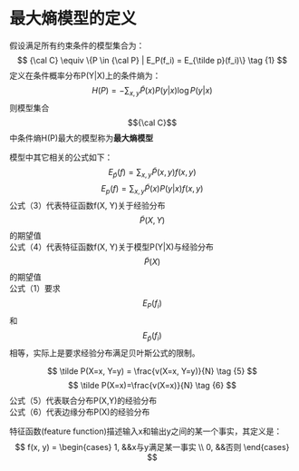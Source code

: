 # 最大熵模型的定义

假设满足所有约束条件的模型集合为：  
$$
{\cal C} \equiv \{P \in {\cal P} | E_P(f_i) = E_{\tilde p}(f_i)\} \tag {1}
$$
定义在条件概率分布P(Y|X)上的条件熵为：  
$$
H(P) = -\sum_{x,y} \tilde P(x) P(y|x)\log P(y|x) \tag {2}
$$
则模型集合$${\cal C}$$中条件熵H(P)最大的模型称为**最大熵模型**  

模型中其它相关的公式如下：  
$$
E_{\tilde p}(f) = \sum_{x,y}\tilde P(x, y)f(x, y) \tag {3}
$$
$$
E_p(f) = \sum_{x, y}\tilde P(x)P(y|x)f(x, y) \tag {4}
$$
公式（3）代表特征函数f(X, Y)关于经验分布$$\tilde P(X, Y)$$的期望值  
公式（4）代表特征函数f(X, Y)关于模型P(Y|X)与经验分布$$\tilde P(X)$$的期望值  
公式（1）要求$$E_P(f_i)$$和$$E_{\tilde p}(f_i)$$相等，实际上是要求经验分布满足贝叶斯公式的限制。  

$$
\tilde P(X=x, Y=y) = \frac{v(X=x, Y=y)}{N} \tag {5}
$$
$$
\tilde P(X=x)=\frac{v(X=x)}{N} \tag {6}
$$
公式（5）代表联合分布P(X,Y)的经验分布  
公式（6）代表边缘分布P(X)的经验分布  

特征函数(feature function)描述输入x和输出y之间的某一个事实，其定义是：  
$$
f(x, y) = 
\begin{cases}
1, &&x与y满足某一事实 \\
0, &&否则 
\end{cases}
$$